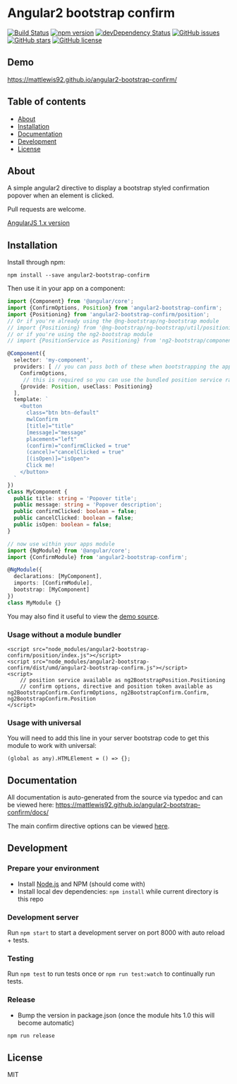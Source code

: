 # Angular2 bootstrap confirm
[![Build Status](https://travis-ci.org/mattlewis92/angular2-bootstrap-confirm.svg?branch=master)](https://travis-ci.org/mattlewis92/angular2-bootstrap-confirm)
[![npm version](https://badge.fury.io/js/angular2-bootstrap-confirm.svg)](http://badge.fury.io/js/angular2-bootstrap-confirm)
[![devDependency Status](https://david-dm.org/mattlewis92/angular2-bootstrap-confirm/dev-status.svg)](https://david-dm.org/mattlewis92/angular2-bootstrap-confirm#info=devDependencies)
[![GitHub issues](https://img.shields.io/github/issues/mattlewis92/angular2-bootstrap-confirm.svg)](https://github.com/mattlewis92/angular2-bootstrap-confirm/issues)
[![GitHub stars](https://img.shields.io/github/stars/mattlewis92/angular2-bootstrap-confirm.svg)](https://github.com/mattlewis92/angular2-bootstrap-confirm/stargazers)
[![GitHub license](https://img.shields.io/badge/license-MIT-blue.svg)](https://raw.githubusercontent.com/mattlewis92/angular2-bootstrap-confirm/master/LICENSE)

## Demo
https://mattlewis92.github.io/angular2-bootstrap-confirm/

## Table of contents

- [About](#about)
- [Installation](#installation)
- [Documentation](#documentation)
- [Development](#development)
- [License](#licence)

## About

A simple angular2 directive to display a bootstrap styled confirmation popover when an element is clicked.

Pull requests are welcome.

[AngularJS 1.x version](https://github.com/mattlewis92/angular-bootstrap-confirm)

## Installation

Install through npm:
```
npm install --save angular2-bootstrap-confirm
```

Then use it in your app on a component:

```typescript
import {Component} from '@angular/core';
import {ConfirmOptions, Position} from 'angular2-bootstrap-confirm';
import {Positioning} from 'angular2-bootstrap-confirm/position';
// Or if you're already using the @ng-bootstrap/ng-bootstrap module
// import {Positioning} from '@ng-bootstrap/ng-bootstrap/util/positioning';
// or if you're using the ng2-bootstrap module
// import {PositionService as Positioning} from 'ng2-bootstrap/components/position';

@Component({
  selector: 'my-component',
  providers: [ // you can pass both of these when bootstrapping the app to configure globally throughout your app
    ConfirmOptions,
     // this is required so you can use the bundled position service rather than rely on the `@ng-bootstrap/ng-bootstrap` module
    {provide: Position, useClass: Positioning}
  ],
  template: `
    <button
      class="btn btn-default"
      mwlConfirm
      [title]="title"
      [message]="message"
      placement="left"
      (confirm)="confirmClicked = true"
      (cancel)="cancelClicked = true"
      [(isOpen)]="isOpen">
      Click me!
    </button>
  `
})
class MyComponent {
  public title: string = 'Popover title';
  public message: string = 'Popover description';
  public confirmClicked: boolean = false;
  public cancelClicked: boolean = false;
  public isOpen: boolean = false;
}

// now use within your apps module
import {NgModule} from '@angular/core';
import {ConfirmModule} from 'angular2-bootstrap-confirm';

@NgModule({
  declarations: [MyComponent],
  imports: [ConfirmModule],
  bootstrap: [MyComponent]
})
class MyModule {}

```

You may also find it useful to view the [demo source](https://github.com/mattlewis92/angular2-bootstrap-confirm/blob/master/demo/demo.ts).

### Usage without a module bundler
```
<script src="node_modules/angular2-bootstrap-confirm/position/index.js"></script>
<script src="node_modules/angular2-bootstrap-confirm/dist/umd/angular2-bootstrap-confirm.js"></script>
<script>
    // position service available as ng2BootstrapPosition.Positioning
    // confirm options, directive and position token available as ng2BootstrapConfirm.ConfirmOptions, ng2BootstrapConfirm.Confirm, ng2BootstrapConfirm.Position
</script>
```

### Usage with universal

You will need to add this line in your server bootstrap code to get this module to work with universal:
```
(global as any).HTMLElement = () => {};
```

## Documentation
All documentation is auto-generated from the source via typedoc and can be viewed here:
https://mattlewis92.github.io/angular2-bootstrap-confirm/docs/

The main confirm directive options can be viewed [here](https://mattlewis92.github.io/angular2-bootstrap-confirm/docs/classes/confirm.html).

## Development

### Prepare your environment
* Install [Node.js](http://nodejs.org/) and NPM (should come with)
* Install local dev dependencies: `npm install` while current directory is this repo

### Development server
Run `npm start` to start a development server on port 8000 with auto reload + tests.

### Testing
Run `npm test` to run tests once or `npm run test:watch` to continually run tests.

### Release
* Bump the version in package.json (once the module hits 1.0 this will become automatic)
```bash
npm run release
```

## License

MIT
